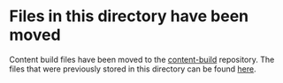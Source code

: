 # Files in this directory have been moved
Content build files have been moved to the [content-build](https://github.com/department-of-veterans-affairs/content-build) repository. The files that were previously stored in this directory can be found [here](https://github.com/department-of-veterans-affairs/content-build/tree/main/src/site).
